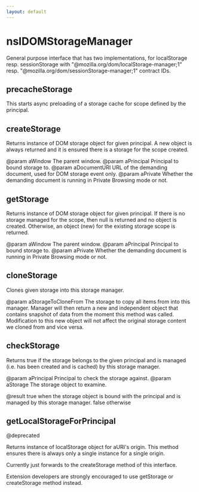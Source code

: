 ```yaml
---
layout: default
---
```


# nsIDOMStorageManager #

General purpose interface that has two implementations, for localStorage
resp. sessionStorage with "@mozilla.org/dom/localStorage-manager;1" resp.
"@mozilla.org/dom/sessionStorage-manager;1" contract IDs.


## precacheStorage ##

This starts async preloading of a storage cache for scope
defined by the principal.


## createStorage ##

Returns instance of DOM storage object for given principal.
A new object is always returned and it is ensured there is
a storage for the scope created.

@param aWindow
   The parent window.
@param aPrincipal
   Principal to bound storage to.
@param aDocumentURI
   URL of the demanding document, used for DOM storage event only.
@param aPrivate
   Whether the demanding document is running in Private Browsing mode or not.


## getStorage ##

Returns instance of DOM storage object for given principal.
If there is no storage managed for the scope, then null is returned and
no object is created.  Otherwise, an object (new) for the existing storage
scope is returned.

@param aWindow
   The parent window.
@param aPrincipal
   Principal to bound storage to.
@param aPrivate
   Whether the demanding document is running in Private Browsing mode or not.


## cloneStorage ##

Clones given storage into this storage manager.

@param aStorageToCloneFrom
   The storage to copy all items from into this manager.  Manager will then
   return a new and independent object that contains snapshot of data from
   the moment this method was called.  Modification to this new object will
   not affect the original storage content we cloned from and vice versa.


## checkStorage ##

Returns true if the storage belongs to the given principal and is managed
(i.e. has been created and is cached) by this storage manager.

@param aPrincipal
   Principal to check the storage against.
@param aStorage
   The storage object to examine.

@result
   true when the storage object is bound with the principal and is managed
        by this storage manager.
   false otherwise


## getLocalStorageForPrincipal ##

@deprecated

Returns instance of localStorage object for aURI's origin.
This method ensures there is always only a single instance
for a single origin.

Currently just forwards to the createStorage method of this
interface.

Extension developers are strongly encouraged to use getStorage
or createStorage method instead.

